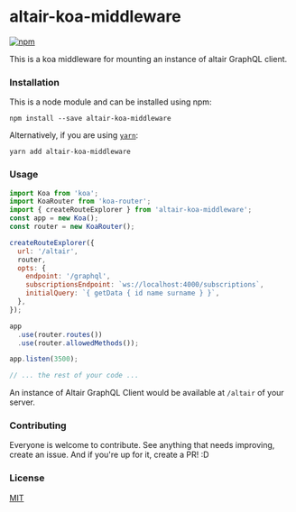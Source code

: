 # altair-koa-middleware

[![npm](https://img.shields.io/npm/v/altair-koa-middleware.svg)](https://www.npmjs.com/package/altair-koa-middleware)

This is a koa middleware for mounting an instance of altair GraphQL client.

### Installation
This is a node module and can be installed using npm:

```
npm install --save altair-koa-middleware
```

Alternatively, if you are using [`yarn`](https://yarnpkg.com/):

```
yarn add altair-koa-middleware
```

### Usage

```js
import Koa from 'koa';
import KoaRouter from 'koa-router';
import { createRouteExplorer } from 'altair-koa-middleware';
const app = new Koa();
const router = new KoaRouter();

createRouteExplorer({
  url: '/altair',
  router,
  opts: {
    endpoint: '/graphql',
    subscriptionsEndpoint: `ws://localhost:4000/subscriptions`,
    initialQuery: `{ getData { id name surname } }`,
  },
});

app
  .use(router.routes())
  .use(router.allowedMethods());

app.listen(3500);

// ... the rest of your code ...
```

An instance of Altair GraphQL Client would be available at `/altair` of your server.

### Contributing
Everyone is welcome to contribute. See anything that needs improving, create an issue. And if you're up for it, create a PR! :D

### License

[MIT](../../LICENSE)
